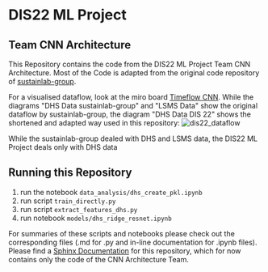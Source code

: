 # DIS22 ML Project

## Team CNN Architecture
This Repository contains the code from the DIS22 ML Project Team CNN Architecture.
Most of the Code is adapted from the original code repository of [sustainlab-group](https://github.com/sustainlab-group/africa_poverty).

For a visualised dataflow, look at the miro board [Timeflow CNN](https://miro.com/app/board/o9J_lC6R8PY=/).
While the diagrams "DHS Data sustainlab-group" and "LSMS Data" show the original dataflow by sustainlab-group, the diagram "DHS Data DIS 22" shows the shortened and adapted way used in this repository:
![dis22_dataflow](https://user-images.githubusercontent.com/72933444/122673505-065c1480-d1d1-11eb-9a3b-ce5bfac1fb44.jpg)


While the sustainlab-group dealed with DHS and LSMS data, the DIS22 ML Project deals only with DHS data

## Running this Repository
1. run the notebook `data_analysis/dhs_create_pkl.ipynb`
2. run script `train_directly.py`
3. run script `extract_features_dhs.py`
4. run notebook `models/dhs_ridge_resnet.ipynb`

For summaries of these scripts and notebooks please check out the corresponding files (.md for .py and in-line documentation for .ipynb files).
Please find a [Sphinx Documentation](sphinx/_build/html/index.html) for this repository, which for now contains only the code of the CNN Architecture Team.
